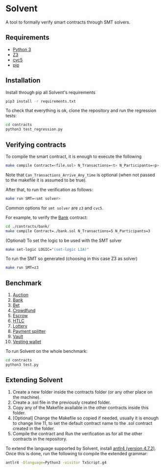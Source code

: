 # Solvent

A tool to formally verify smart contracts through SMT solvers.

## Requirements

- [Python 3](https://www.python.org/)
- [Z3](https://github.com/Z3Prover/z3)
- [cvc5](https://cvc5.github.io/) 
- [pip](https://pypi.org/project/pip/)

## Installation

Install through pip all Solvent's requirements
```bash
pip3 install -r requirements.txt
```

To check that everything is ok, clone the repository and run the regression tests:
```bash
cd contracts
python3 test_regression.py
```

## Verifying contracts

To compile the smart contract, it is enough to execute the following

```bash
make compile Contract=<file.sol> N_Transactions=<t> N_Participants=<p> Can_Transactions_Arrive_Any_time=<true|false>
```

Note that `Can_Transactions_Arrive_Any_time` is optional (when not passed to the makefile it is assumed to be true).

After that, to run the verification as follows:
```bash
make run SMT=<smt solver>
```
Common options for `smt solver` are `z3` and `cvc5`.

For example, to verify the [Bank](contracts/bank) contract:
```bash
cd ./contracts/bank/
make compile Contract=./bank.sol N_Transactions=5 N_Participants=3
```
(Optional) To set the logic to be used with the SMT solver
```bash
make set-logic LOGIC="(set-logic LIA)"
```
To run the SMT so generated (choosing in this case Z3 as solver)
```bash
make run SMT=z3
```

## Benchmark

1. [Auction](contracts/auction)
1. [Bank](contracts/bank)
1. [Bet](contracts/bet)
1. [Crowdfund](contracts/crowdfund)
1. [Escrow](contracts/escrow)
1. [HTLC](contracts/htlc)
1. [Lottery](contracts/lottery)
1. [Payment splitter](contracts/payment_splitter)
1. [Vault](contracts/vault)
1. [Vesting wallet](contracts/vesting_wallet)

To run Solvent on the whole benchmark:
```bash
cd contracts
python3 test.py
```

## Extending Solvent

1. Create a new folder inside the contracts folder (or any other place on the machine). 
2. Create a .sol file in the previously created folder.
3. Copy any of the Makefile available in the other contracts inside this folder.
4. [Optional] Change the Makefile so copied if needed, usually it is enough to change line 11, to set the default contract name to the .sol contract created in the folder.
5. Compile the contract and Run the verification as for all the other contracts in the repository.

To extend the language supported by Solvent, install [antlr4 (version 4.7.2)](https://www.antlr.org/).
Once this is done, run the following to compile the extended grammar:
```bash
antlr4 -Dlanguage=Python3 -visitor TxScript.g4 
```